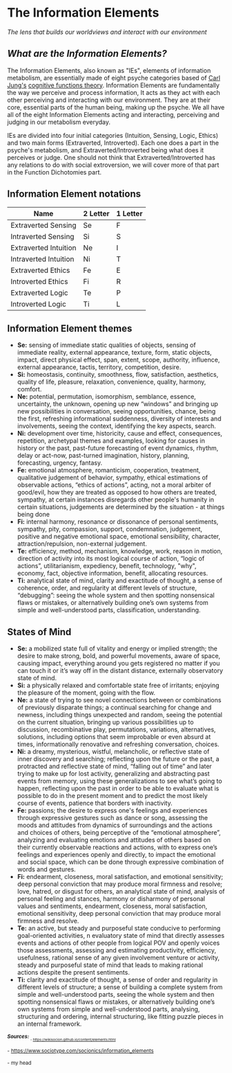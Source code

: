 # The Information Elements
_The lens that builds our worldviews and interact with our environment_  
  
## _What are the Information Elements?_
The Information Elements, also known as "IEs", elements of information metabolism, are essentially made of eight psyche categories based of [Carl Jung's](https://en.wikipedia.org/wiki/Carl_Jung) [cognitive functions theory](https://en.wikipedia.org/wiki/Jungian_cognitive_functions#:~:text=In%20his%20book%2C%20he%20noted,which%20he%20called%20%22attitudes%22.). Information Elements are fundamentally the way we perceive and process information, It acts as they act with each other perceiving and interacting with our environment. They are at their core, essential parts of the human being, making up the psyche. We all have all of the eight Information Elements acting and interacting, perceiving and judging in our metabolism everyday.  

IEs are divided into four initial categories (Intuition, Sensing, Logic, Ethics) and two main forms (Extraverted, Introverted). Each one does a part in the psyche's metabolism, and Extraverted/Introverted being what does it perceives or judge. One should not think that Extraverted/Introverted has any relations to do with social extroversion, we will cover more of that part in the Function Dichotomies part.  
  
## Information Element notations  

| **Name**  | **2 Letter** | **1 Letter** | 
| ------------- | ------------- | ------------- | 
| Extraverted Sensing  | Se  | F | 
| Intraverted Sensing  | Si  | S | 
| Extraverted Intuition  | Ne  | I | 
| Intraverted Intuition  | Ni  | T | 
| Extraverted Ethics  | Fe  | E | 
| Introverted Ethics  | Fi  | R | 
| Extraverted Logic  | Te  | P | 
| Introverted Logic  | Ti  | L |   
  
## Information Element themes

- **Se:** sensing of immediate static qualities of objects, sensing of immediate reality, external appearance, texture, form, static objects, impact, direct physical effect, span, extent, scope, authority, influence, external appearance, tactis, territory, competition, desire.
- **Si:** homeostasis, continuity, smoothness, flow, satisfaction, aesthetics, quality of life, pleasure, relaxation, convenience, quality, harmony, comfort.
- **Ne:** potential, permutation, isomorphism, semblance, essence, uncertainty, the unknown, opening up new “windows” and bringing up new possibilities in conversation, seeing opportunities, chance, being the first, refreshing informational suddenness, diversity of interests and involvements, seeing the context, identifying the key aspects, search.
- **Ni:** development over time, historicity, cause and effect, consequences, repetition, archetypal themes and examples, looking for causes in history or the past, past-future forecasting of event dynamics, rhythm, delay or act-now, past-turned imagination, history, planning, forecasting, urgency, fantasy.
- **Fe:** emotional atmosphere, romanticism, cooperation, treatment, qualitative judgement of behavior, sympathy, ethical estimations of observable actions, “ethics of actions”, acting, not a moral arbiter of good/evil, how they are treated as opposed to how others are treated, sympathy, at certain instances disregards other people's humanity in certain situations, judgements are determined by the situation - at things being done
- **Fi:** internal harmony, resonance or dissonance of personal sentiments, sympathy, pity, compassion, support, condemnation, judgement, positive and negative emotional space, emotional sensibility, character, attraction/repulsion, non-external judgement.
- **Te:** efficiency, method, mechanism, knowledge, work, reason in motion, direction of activity into its most logical course of action, “logic of actions”, utilitarianism, expediency, benefit, technology, "why", economy, fact, objective information, benefit, allocating resources.
- **Ti:** analytical state of mind, clarity and exactitude of thought, a sense of coherence, order, and regularity at different levels of structure, “debugging”: seeing the whole system and then spotting nonsensical flaws or mistakes, or alternatively building one’s own systems from simple and well-understood parts, classification, understanding.  

## States of Mind  

- **Se:** a mobilized state full of vitality and energy or implied strength; the desire to make strong, bold, and powerful movements, aware of space, causing impact, everything around you gets registered no matter if you can touch it or it’s way off in the distant distance,  externally observatory state of mind.
- **Si:** a physically relaxed and comfortable state free of irritants; enjoying the pleasure of the moment, going with the flow.
- **Ne:** a state of trying to see novel connections between or combinations of previously disparate things; a continual searching for change and newness, including things unexpected and random, seeing the potential on the current situation, bringing up various possibilities up to discussion, recombinative play, permutations, variations, alternatives, solutions, including options that seem improbable or even absurd at times, informationally renovative and refreshing conversation, choices.
- **Ni:** a dreamy, mysterious, wistful, melancholic, or reflective state of inner discovery and searching; reflecting upon the future or the past, a protracted and reflective state of mind, “falling out of time” and later trying to make up for lost activity, generalizing and abstracting past events from memory, using these generalizations to see what’s going to happen, reflecting upon the past in order to be able to evaluate what is possible to do in the present moment and to predict the most likely course of events, patience that borders with inactivity.
- **Fe:** passions; the desire to express one's feelings and experiences through expressive gestures such as dance or song, assessing the moods and attitudes from dynamics of surroundings and the actions and choices of others, being perceptive of the “emotional atmosphere”, analyzing and evaluating emotions and attitudes of others based on their currently observable reactions and actions, with to express one’s feelings and experiences openly and directly, to impact the emotional and social space, which can be done through expressive combination of words and gestures.
- **Fi:** endearment, closeness, moral satisfaction, and emotional sensitivity; deep personal conviction that may produce moral firmness and resolve; love, hatred, or disgust for others, an analytical state of mind, analysis of personal feeling and stances, harmony or disharmony of personal values and sentiments, endearment, closeness, moral satisfaction, emotional sensitivity, deep personal conviction that may produce moral firmness and resolve.
- **Te:** an active, but steady and purposeful state conducive to performing goal-oriented activities, n evaluatory state of mind that directly assesses events and actions of other people from logical POV and openly voices those assessments, assessing and estimating productivity, efficiency, usefulness, rational sense of any given involvement venture or activity, steady and purposeful state of mind that leads to making rational actions despite the present sentiments.
- **Ti:** clarity and exactitude of thought, a sense of order and regularity in different levels of structure; a sense of building a complete system from simple and well-understood parts,  seeing the whole system and then spotting nonsensical flaws or mistakes, or alternatively building one’s own systems from simple and well-understood parts, analysing, structuring and ordering, internal structuring, like fitting puzzle pieces in an internal framework.


<sub> **_Sources:_**<sub>
<sub>- https://wikisocion.github.io/content/elements.html<sub>  

<sub>- https://www.sociotype.com/socionics/information_elements<sub>  

<sub>- my head <sub><sub>  
